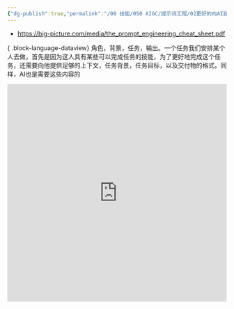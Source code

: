 ```yaml
---
{"dg-publish":true,"permalink":"/00 技能/050 AIGC/提示词工程/02更好的向AI提问/","tags":["ai","提示工程"]}
---
```



- https://big-picture.com/media/the_prompt_engineering_cheat_sheet.pdf

{ .block-language-dataview}
角色，背景，任务，输出。一个任务我们安排某个人去做，首先是因为这人具有某些可以完成任务的技能，为了更好地完成这个任务，还需要向他提供足够的上下文，任务背景，任务目标，以及交付物的格式。同样，AI也是需要这些内容的



<iframe width="100%" height="500px" src="https://big-picture.com/media/the_prompt_engineering_cheat_sheet.pdf" frameborder="0" allow="accelerometer; autoplay; clipboard-write; encrypted-media; gyroscope; picture-in-picture; web-share" allowfullscreen></iframe>
